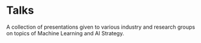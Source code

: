 # Talks
A collection of presentations given to various industry and research groups on topics of Machine Learning and AI Strategy.  

